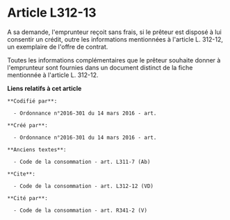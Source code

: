 # Article L312-13

A sa demande, l'emprunteur reçoit sans frais, si le prêteur est disposé à lui consentir un crédit, outre les informations
mentionnées à l'article L. 312-12, un exemplaire de l'offre de contrat. 

Toutes les informations complémentaires que le prêteur souhaite donner à l'emprunteur sont fournies dans un document distinct
de la fiche mentionnée à l'article L. 312-12.

**Liens relatifs à cet article**

	**Codifié par**:

	  - Ordonnance n°2016-301 du 14 mars 2016 - art.

	**Créé par**:

	  - Ordonnance n°2016-301 du 14 mars 2016 - art.

	**Anciens textes**:

	  - Code de la consommation - art. L311-7 (Ab)

	**Cite**:

	  - Code de la consommation - art. L312-12 (VD)

	**Cité par**:

	  - Code de la consommation - art. R341-2 (V)
